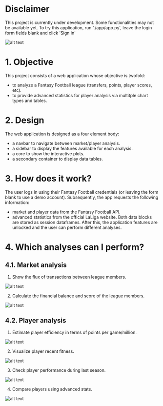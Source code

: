 # Disclaimer
This project is currently under development. Some functionalities may not be available yet.
To try this application, run './app/app.py', leave the login form fields blank and click 'Sign in'

![alt text](pics/example.gif)

# 1. Objective
This project consists of a web application whose objective is twofold: 
- to analyze a Fantasy Football league (transfers, points, player scores, etc).
- to provide advanced statistics for player analysis via multitple chart types and tables.

# 2. Design
The web application is designed as a four element body:
- a navbar to navigate between market/player analysis.
- a sidebar to display the features available for each analysis.
- a core to show the interactive plots.
- a secondary container to display data tables.

# 3. How does it work?
The user logs in using their Fantasy Football credentials (or leaving the form blank
to use a demo account). Subsequently, the app requests the following information:
- market and player data from the Fantasy Football API.
- advanced statistics from the official LaLiga website.
Both data blocks are stored as session dataframes. After this, the application features
are unlocked and the user can perform different analyses.

# 4. Which analyses can I perform?
## 4.1. Market analysis
1. Show the flux of transactions between league members.
   
![alt text](pics/market.PNG)

2. Calculate the financial balance and score of the league members.
   
![alt text](pics/scoreboard.PNG)

## 4.2. Player analysis
1. Estimate player efficiency in terms of points per game/million.
   
![alt text](pics/efficiency.PNG)

2. Visualize player recent fitness.
   
![alt text](pics/fitness.png)

3. Check player performance during last season.

![alt text](pics/last.PNG)

4. Compare players using advanced stats.
   
![alt text](pics/advanced.PNG)

